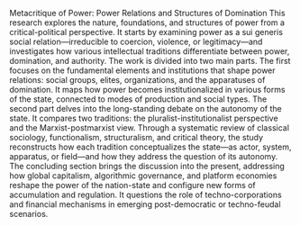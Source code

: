 Metacritique of Power: Power Relations and Structures of Domination
This research explores the nature, foundations, and structures of power from a critical-political perspective. It starts by examining power as a sui generis social relation—irreducible to coercion, violence, or legitimacy—and investigates how various intellectual traditions differentiate between power, domination, and authority.
The work is divided into two main parts. The first focuses on the fundamental elements and institutions that shape power relations: social groups, elites, organizations, and the apparatuses of domination. It maps how power becomes institutionalized in various forms of the state, connected to modes of production and social types.
The second part delves into the long-standing debate on the autonomy of the state. It compares two traditions: the pluralist-institutionalist perspective and the Marxist-postmarxist view. Through a systematic review of classical sociology, functionalism, structuralism, and critical theory, the study reconstructs how each tradition conceptualizes the state—as actor, system, apparatus, or field—and how they address the question of its autonomy.
The concluding section brings the discussion into the present, addressing how global capitalism, algorithmic governance, and platform economies reshape the power of the nation-state and configure new forms of accumulation and regulation. It questions the role of techno-corporations and financial mechanisms in emerging post-democratic or techno-feudal scenarios.
